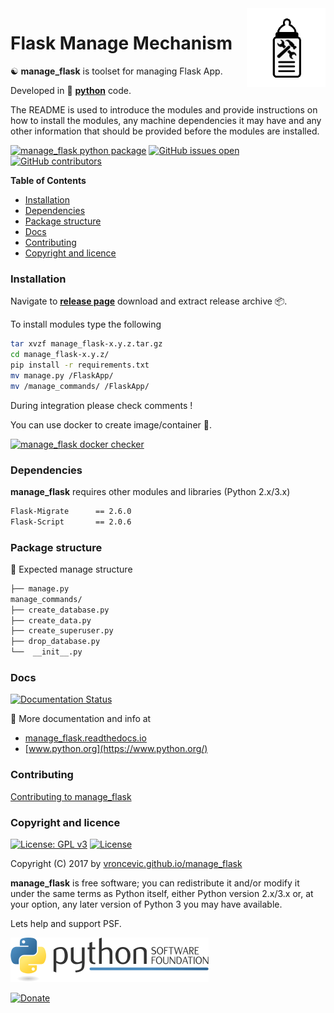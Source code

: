 <img align="right" src="https://raw.githubusercontent.com/vroncevic/manage_flask/dev/docs/manage_flask_logo.png" width="25%">

# Flask Manage Mechanism

☯️ **manage_flask** is toolset for managing Flask App.

Developed in 🐍 **[python](https://www.python.org/)** code.

The README is used to introduce the modules and provide instructions on
how to install the modules, any machine dependencies it may have and any
other information that should be provided before the modules are installed.

[![manage_flask python package](https://github.com/vroncevic/manage_flask/actions/workflows/manage_flask_package.yml/badge.svg?branch=master)](https://github.com/vroncevic/manage_flask/actions/workflows/manage_flask_package.yml) [![GitHub issues open](https://img.shields.io/github/issues/vroncevic/manage_flask.svg)](https://github.com/vroncevic/manage_flask/issues) [![GitHub contributors](https://img.shields.io/github/contributors/vroncevic/manage_flask.svg)](https://github.com/vroncevic/manage_flask/graphs/contributors)

<!-- START doctoc generated TOC please keep comment here to allow auto update -->
<!-- DON'T EDIT THIS SECTION, INSTEAD RE-RUN doctoc TO UPDATE -->
**Table of Contents**

- [Installation](#installation)
- [Dependencies](#dependencies)
- [Package structure](#package-structure)
- [Docs](#docs)
- [Contributing](#contributing)
- [Copyright and licence](#copyright-and-licence)

<!-- END doctoc generated TOC please keep comment here to allow auto update -->

### Installation

Navigate to **[release page](https://github.com/vroncevic/manage_flask/releases)** download and extract release archive 📦.

To install modules type the following

```bash
tar xvzf manage_flask-x.y.z.tar.gz
cd manage_flask-x.y.z/
pip install -r requirements.txt
mv manage.py /FlaskApp/
mv /manage_commands/ /FlaskApp/
```

During integration please check comments !

You can use docker to create image/container 🚢.

[![manage_flask docker checker](https://github.com/vroncevic/manage_flask/workflows/manage_flask%20docker%20checker/badge.svg)](https://github.com/vroncevic/manage_flask/actions?query=workflow%3A%22manage_flask+docker+checker%22)

### Dependencies

**manage_flask** requires other modules and libraries (Python 2.x/3.x)

```bash
Flask-Migrate      == 2.6.0
Flask-Script       == 2.0.6
```

### Package structure

🧰 Expected manage structure

```bash
├── manage.py
manage_commands/
├── create_database.py
├── create_data.py
├── create_superuser.py
├── drop_database.py
└──  __init__.py
```

### Docs

[![Documentation Status](https://readthedocs.org/projects/manage_flask/badge/?version=latest)](https://manage_flask.readthedocs.io/projects/manage_flask/en/latest/?badge=latest)

📗 More documentation and info at

- [manage_flask.readthedocs.io](https://manage_flask.readthedocs.io/en/latest/)
- [www.python.org](https://www.python.org/)

### Contributing

[Contributing to manage_flask](CONTRIBUTING.md)

### Copyright and licence

[![License: GPL v3](https://img.shields.io/badge/License-GPLv3-blue.svg)](https://www.gnu.org/licenses/gpl-3.0) [![License](https://img.shields.io/badge/License-Apache%202.0-blue.svg)](https://opensource.org/licenses/Apache-2.0)

Copyright (C) 2017 by [vroncevic.github.io/manage_flask](https://vroncevic.github.io/manage_flask/)

**manage_flask** is free software; you can redistribute it and/or modify
it under the same terms as Python itself, either Python version 2.x/3.x or,
at your option, any later version of Python 3 you may have available.

Lets help and support PSF.

[![Python Software Foundation](https://raw.githubusercontent.com/vroncevic/manage_flask/dev/docs/psf-logo-alpha.png)](https://www.python.org/psf/)

[![Donate](https://www.paypalobjects.com/en_US/i/btn/btn_donateCC_LG.gif)](https://psfmember.org/index.php?q=civicrm/contribute/transact&reset=1&id=2)
